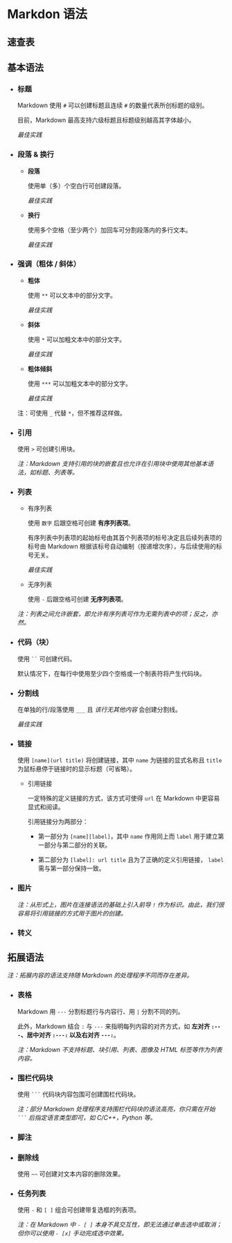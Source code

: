 # Markdon 语法

## 速查表

## 基本语法
- ### 标题

    Markdown 使用 `#` 可以创建标题且连续 `#` 的数量代表所创标题的级别。
    
    目前，Markdown 最高支持六级标题且标题级别越高其字体越小。
    
    *最佳实践*

- ### 段落 & 换行

    - **段落**

        使用单（多）个空白行可创建段落。

        *最佳实践*

    - **换行**
        
        使用多个空格（至少两个）加回车可分割段落内的多行文本。

        *最佳实践*

- ### 强调（粗体 / 斜体）

    - **粗体**

        使用 ``**`` 可以文本中的部分文字。

        *最佳实践*

    - **斜体**

        使用 ``*`` 可以加粗文本中的部分文字。

        *最佳实践*

    - **粗体倾斜**
  
        使用 ``***`` 可以加粗文本中的部分文字。

        *最佳实践*

    注：可使用 `_` 代替 `*`，但不推荐这样做。

- ### 引用

    使用 `>` 可创建引用块。

    *注：Markdown 支持引用的块的嵌套且也允许在引用块中使用其他基本语法，如标题、列表等。*

- ### 列表

    - 有序列表

        使用 `数字` 后跟空格可创建 **有序列表项**。

        有序列表中列表项的起始标号由其首个列表项的标号决定且后续列表项的标号由 Markdown 根据该标号自动编制（按递增次序），与后续使用的标号无关。

        *最佳实践*

    - 无序列表
        
        使用 `-` 后跟空格可创建 **无序列表项**。
    
    *注：列表之间允许嵌套，即允许有序列表可作为无需列表中的项；反之，亦然。*

- ### 代码（块）

    使用 <code>``</code> 可创建代码。

    默认情况下，在每行中使用至少四个空格或一个制表符将产生代码块。


- ### 分割线
    
    在单独的行/段落使用 `___` 且 *该行无其他内容* 会创建分割线。

    *最佳实践*

- ### 链接

    使用 `[name](url title)` 将创建链接，其中 `name` 为链接的显式名称且 `title` 为鼠标悬停于链接时的显示标题（可省略）。
    
    - 引用链接

        一定特殊的定义链接的方式，该方式可使得 `url` 在 Markdown 中更容易显式和阅读。

        引用链接分为两部分：
        
        - 第一部分为 `[name][label]`，其中 `name` 作用同上而 `label` 用于建立第一部分与第二部分的关联。

        - 第二部分为 `[label]: url title` 且为了正确的定义引用链接， `label` 需与第一部分保持一致。

- ### 图片


    *注：从形式上，图片在连接语法的基础上引入前导 `!` 作为标识。由此，我们很容易将引用链接的方式用于图片的创建。*

- ### 转义

## 拓展语法

*注：拓展内容的语法支持随 Markdown 的处理程序不同而存在差异。*

- ### 表格  

    Markdown 用 `---` 分割标题行与内容行、用 `|` 分割不同的列。
    
    此外，Markdown 结合 `:` 与 `---` 来指明每列内容的对齐方式，如 **左对齐 `:---`、居中对齐 `:---:` 以及右对齐 `---:`**。 

    *注：Markdown 不支持标题、块引用、列表、图像及 HTML 标签等作为列表内容。*

- ### 围栏代码块
  
    使用 ` ``` ` 代码块内容包围可创建围栏代码块。
    
    *注：部分 Markdown 处理程序支持围栏代码块的语法高亮，你只需在开始 ` ``` ` 后指定语言类型即可，如 C/C++，Python 等。*

- ### 脚注

- ### 删除线

    使用 `~~` 可创建对文本内容的删除效果。

- ### 任务列表

    使用 `-` 和 `[ ]` 组合可创建带复选框的列表项。

    *注：在 Markdown 中 `- [ ]` 本身不具交互性，即无法通过单击选中或取消；但你可以使用 `- [x]` 手动完成选中效果。* 
